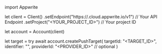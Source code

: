 import Appwrite

let client = Client()
    .setEndpoint("https://<REGION>.cloud.appwrite.io/v1") // Your API Endpoint
    .setProject("<YOUR_PROJECT_ID>") // Your project ID

let account = Account(client)

let target = try await account.createPushTarget(
    targetId: "<TARGET_ID>",
    identifier: "<IDENTIFIER>",
    providerId: "<PROVIDER_ID>" // optional
)

